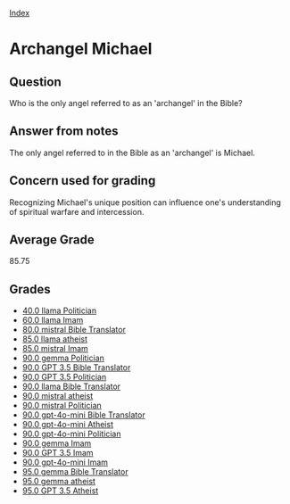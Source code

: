 
[Index](../index.md)
# Archangel Michael
## Question
Who is the only angel referred to as an 'archangel' in the Bible?

## Answer from notes
The only angel referred to in the Bible as an 'archangel' is Michael.

## Concern used for grading
Recognizing Michael's unique position can influence one's understanding of spiritual warfare and intercession.

## Average Grade
85.75

## Grades
 * [40.0 llama Politician](../answers/llama_Politician/Archangel_Michael.md)
 * [60.0 llama Imam](../answers/llama_Imam/Archangel_Michael.md)
 * [80.0 mistral Bible Translator](../answers/mistral_Bible_Translator/Archangel_Michael.md)
 * [85.0 llama atheist](../answers/llama_atheist/Archangel_Michael.md)
 * [85.0 mistral Imam](../answers/mistral_Imam/Archangel_Michael.md)
 * [90.0 gemma Politician](../answers/gemma_Politician/Archangel_Michael.md)
 * [90.0 GPT 3.5 Bible Translator](../answers/GPT_3.5_Bible_Translator/Archangel_Michael.md)
 * [90.0 GPT 3.5 Politician](../answers/GPT_3.5_Politician/Archangel_Michael.md)
 * [90.0 llama Bible Translator](../answers/llama_Bible_Translator/Archangel_Michael.md)
 * [90.0 mistral atheist](../answers/mistral_atheist/Archangel_Michael.md)
 * [90.0 mistral Politician](../answers/mistral_Politician/Archangel_Michael.md)
 * [90.0 gpt-4o-mini Bible Translator](../answers/gpt-4o-mini_Bible_Translator/Archangel_Michael.md)
 * [90.0 gpt-4o-mini Atheist](../answers/gpt-4o-mini_Atheist/Archangel_Michael.md)
 * [90.0 gpt-4o-mini Politician](../answers/gpt-4o-mini_Politician/Archangel_Michael.md)
 * [90.0 gemma Imam](../answers/gemma_Imam/Archangel_Michael.md)
 * [90.0 GPT 3.5 Imam](../answers/GPT_3.5_Imam/Archangel_Michael.md)
 * [90.0 gpt-4o-mini Imam](../answers/gpt-4o-mini_Imam/Archangel_Michael.md)
 * [95.0 gemma Bible Translator](../answers/gemma_Bible_Translator/Archangel_Michael.md)
 * [95.0 gemma atheist](../answers/gemma_atheist/Archangel_Michael.md)
 * [95.0 GPT 3.5 Atheist](../answers/GPT_3.5_Atheist/Archangel_Michael.md)

